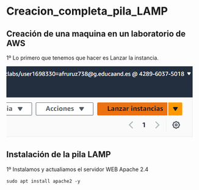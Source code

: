 # Creacion_completa_pila_LAMP

## Creación de una maquina en un laboratorio de AWS

1º Lo primero que tenemos que hacer es Lanzar la instancia.

![](imagenes/captura_1.png)

## Instalación de la pila LAMP
1º Instalamos y actualiamos el servidor WEB Apache 2.4

````
sudo apt install apache2 -y

````
 
